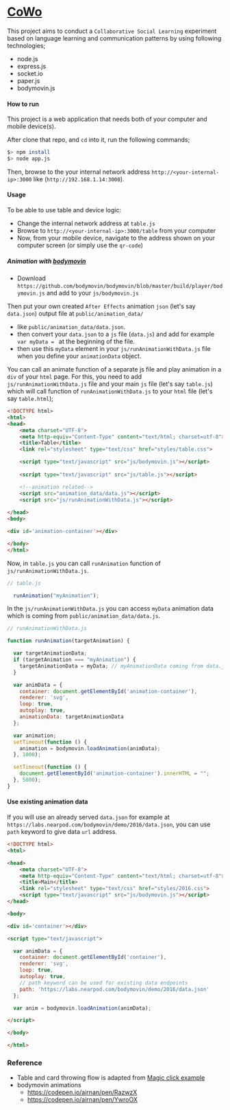 # [CoWo](http://www.mehtapaydin.com/cowo)

This project aims to conduct a `Collaborative Social Learning` experiment based on language learning and communication patterns 
by using following technologies;  

* node.js 
* express.js
* socket.io
* paper.js
* bodymovin.js

#### How to run

This project is a web application that needs both of your computer and mobile device(s).

After clone that repo, and `cd` into it, run the following commands;  

```sh
$> npm install
$> node app.js
```

Then, browse to the your internal network address `http://<your-internal-ip>:3000` like (`http://192.168.1.14:3000`).

#### Usage

To be able to use table and device logic:

- Change the internal network address at `table.js`
- Browse to `http://<your-internal-ip>:3000/table` from your computer
- Now, from your mobile device, navigate to the address shown on your computer screen (or simply use the `qr-code`)

##### Animation with [bodymovin](https://github.com/bodymovin/bodymovin)

- Download `https://github.com/bodymovin/bodymovin/blob/master/build/player/bodymovin.js` and add to your `js/bodymovin.js`

Then put your own created `After Effects` animation `json` (let's say `data.json`) output file at `public/animation_data/`
- like `public/animation_data/data.json`.
- then convert your `data.json` to a `js` file (`data.js`) and add for example `var myData = ` at the beginning of the file.
- then use this `myData` element in your `js/runAnimationWithData.js` file when you define your `animationData` object.

You can call an animate function of a separate js file and play animation in a `div` of your `html` page.
For this, you need to add `js/runAnimationWithData.js` file  and your main `js` file (let's say `table.js`)
which will call function of `runAnimationWithData.js`
to your `html` file (let's say `table.html`);

```html
<!DOCTYPE html>
<html>
<head>
    <meta charset="UTF-8">
    <meta http-equiv="Content-Type" content="text/html; charset=utf-8">
    <title>Table</title>
    <link rel="stylesheet" type="text/css" href="styles/table.css">

    <script type="text/javascript" src="js/bodymovin.js"></script>
    
    <script type="text/javascript" src="js/table.js"></script>

    <!--animation related-->
    <script src="animation_data/data.js"></script>
    <script src="js/runAnimationWithData.js"></script>
    
</head>
<body>

<div id='animation-container'></div>

</body>
</html>

```

Now, in `table.js` you can call `runAnimation` function of `js/runAnimationWithData.js`.

```js
// table.js

  runAnimation("myAnimation");

```

In the `js/runAnimationWithData.js` you can access `myData` animation data which is coming from `public/animation_data/data.js`.

```js
// runAnimationWithData.js

function runAnimation(targetAnimation) {

  var targetAnimationData;
  if (targetAnimation === "myAnimation") {
    targetAnimationData = myData; // myAnimationData coming from data.js
  } 

  var animData = {
    container: document.getElementById('animation-container'),
    renderer: 'svg',
    loop: true,
    autoplay: true,
    animationData: targetAnimationData
  };

  var animation;
  setTimeout(function () {
    animation = bodymovin.loadAnimation(animData);
  }, 1000);

  setTimeout(function () {
    document.getElementById('animation-container').innerHTML = "";
  }, 5000);
}
```


#### Use existing animation data

If you will use an already served `data.json` for example at `https://labs.nearpod.com/bodymovin/demo/2016/data.json`,
you can use `path` keyword to give data `url` address.
 
```html
<!DOCTYPE html>
<html>

<head>
    <meta charset="UTF-8">
    <meta http-equiv="Content-Type" content="text/html; charset=utf-8">
    <title>Main</title>
    <link rel="stylesheet" type="text/css" href="styles/2016.css">
    <script type="text/javascript" src="js/bodymovin.js"></script>
</head>

<body>

<div id='container'></div>

<script type="text/javascript">

  var animData = {
    container: document.getElementById('container'),
    renderer: 'svg',
    loop: true,
    autoplay: true,
    // path keyword can be used for existing data endpoints
    path: 'https://labs.nearpod.com/bodymovin/demo/2016/data.json'
  };

  var anim = bodymovin.loadAnimation(animData);

</script>

</body>

</html>
```

### Reference
- Table and card throwing flow is adapted from [Magic click example](https://github.com/heliodolores/magic-tricks-example)
- bodymovin animations 
    - https://codepen.io/airnan/pen/RazwzX
    - https://codepen.io/airnan/pen/YwroOX